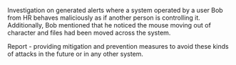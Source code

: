 Investigation on generated alerts where a system operated by a user Bob from HR behaves maliciously as if another person is controlling it. Additionally, Bob mentioned that he noticed the mouse moving out of character and files had been moved across the system.

Report - providing mitigation and prevention measures to avoid these kinds of attacks in the future or in any other system.

